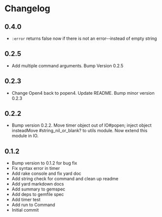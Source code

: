 # Changelog

## 0.4.0
* `:error` returns false now if there is not an error--instead of empty string

## 0.2.5
* Add multiple command arguments.  Bump Version 0.2.5

## 0.2.3
* Change Open4 back to popen4.  Update README.  Bump minor version 0.2.3

## 0.2.2
* Bump version 0.2.2. Move timer object out of IO#popen; inject object insteadMove #string_nil_or_blank? to utils module.  Now extend this module in IO.

## 0.1.2
* Bump version to 0.1.2 for bug fix
* Fix syntax error in timer
* Add rake console and fix yard doc
* Add string check for command and clean up readme
* Add yard markdown docs
* Add summary to gemspec
* Add deps to gemfile spec
* Add timer test
* Add run to Command
* Initial commit
